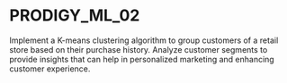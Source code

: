 # PRODIGY_ML_02
Implement a K-means clustering algorithm to group customers of a retail store based on their purchase history. Analyze customer segments to provide insights that can help in personalized marketing and enhancing customer experience.
